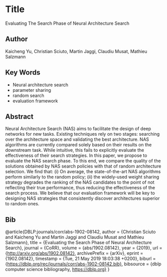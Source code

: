 # Title 
Evaluating The Search Phase of Neural Architecture Search
## Author 
Kaicheng Yu, Christian Sciuto, Martin Jaggi, Claudiu Musat, Mathieu Salzmann
## Key Words 
- Neural architecture search
- parameter sharing
- random search
- evaluation framework
## Abstract 
Neural Architecture Search (NAS) aims to facilitate the design of deep networks for new tasks. Existing techniques rely on two stages: searching over the architecture space and validating the best architecture. NAS algorithms are currently compared solely based on their results on the downstream task. While intuitive, this fails to explicitly evaluate the effectiveness of their search strategies. In this paper, we propose to evaluate the NAS search phase.
To this end, we compare the quality of the solutions obtained by NAS search policies with that of random architecture selection. We find that: (i) On average, the state-of-the-art NAS algorithms perform similarly to the random policy; (ii) the widely-used weight sharing strategy degrades the ranking of the NAS candidates to the point of not reflecting their true performance, thus reducing the effectiveness of the search process.
We believe that our evaluation framework will be key to designing NAS strategies that consistently discover architectures superior to random ones.
## Bib
@article{DBLP:journals/corr/abs-1902-08142,
  author    = {Christian Sciuto and
               Kaicheng Yu and
               Martin Jaggi and
               Claudiu Musat and
               Mathieu Salzmann},
  title     = {Evaluating the Search Phase of Neural Architecture Search},
  journal   = {CoRR},
  volume    = {abs/1902.08142},
  year      = {2019},
  url       = {http://arxiv.org/abs/1902.08142},
  archivePrefix = {arXiv},
  eprint    = {1902.08142},
  timestamp = {Tue, 21 May 2019 18:03:38 +0200},
  biburl    = {https://dblp.org/rec/journals/corr/abs-1902-08142.bib},
  bibsource = {dblp computer science bibliography, https://dblp.org}
}